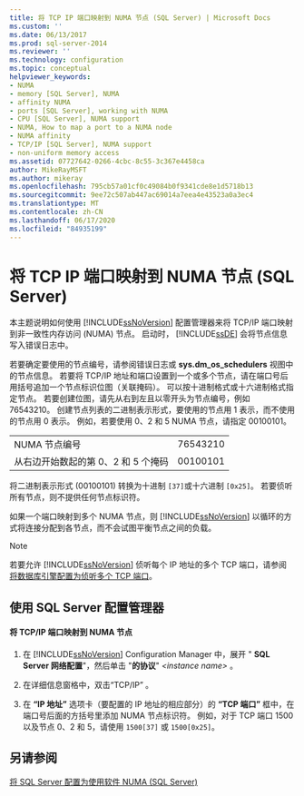```yaml
---
title: 将 TCP IP 端口映射到 NUMA 节点 (SQL Server) | Microsoft Docs
ms.custom: ''
ms.date: 06/13/2017
ms.prod: sql-server-2014
ms.reviewer: ''
ms.technology: configuration
ms.topic: conceptual
helpviewer_keywords:
- NUMA
- memory [SQL Server], NUMA
- affinity NUMA
- ports [SQL Server], working with NUMA
- CPU [SQL Server], NUMA support
- NUMA, How to map a port to a NUMA node
- NUMA affinity
- TCP/IP [SQL Server], NUMA support
- non-uniform memory access
ms.assetid: 07727642-0266-4cbc-8c55-3c367e4458ca
author: MikeRayMSFT
ms.author: mikeray
ms.openlocfilehash: 795cb57a01cf0c49084b0f9341cde8e1d5718b13
ms.sourcegitcommit: 9ee72c507ab447ac69014a7eea4e43523a0a3ec4
ms.translationtype: MT
ms.contentlocale: zh-CN
ms.lasthandoff: 06/17/2020
ms.locfileid: "84935199"
---
```

# <a name="map-tcp-ip-ports-to-numa-nodes-sql-server"></a>将 TCP IP 端口映射到 NUMA 节点 (SQL Server)
  本主题说明如何使用 [!INCLUDE[ssNoVersion](../../includes/ssnoversion-md.md)] 配置管理器来将 TCP/IP 端口映射到非一致性内存访问 (NUMA) 节点。 启动时， [!INCLUDE[ssDE](../../includes/ssde-md.md)] 会将节点信息写入错误日志中。  
  
 若要确定要使用的节点编号，请参阅错误日志或 **sys.dm_os_schedulers** 视图中的节点信息。 若要将 TCP/IP 地址和端口设置到一个或多个节点，请在端口号后用括号追加一个节点标识位图（关联掩码）。 可以按十进制格式或十六进制格式指定节点。 若要创建位图，请先从右到左且以零开头为节点编号，例如 76543210。 创建节点列表的二进制表示形式，要使用的节点用 1 表示，而不使用的节点用 0 表示。 例如，若要使用 0、2 和 5 NUMA 节点，请指定 00100101。  
  
|||  
|-|-|  
|NUMA 节点编号|76543210|  
|从右边开始数起的第 0、2 和 5 个掩码|00100101|  
  
 将二进制表示形式 (00100101) 转换为十进制 `[37]`或十六进制 `[0x25]`。 若要侦听所有节点，则不提供任何节点标识符。  
  
 如果一个端口映射到多个 NUMA 节点，则 [!INCLUDE[ssNoVersion](../../includes/ssnoversion-md.md)] 以循环的方式将连接分配到各节点，而不会试图平衡节点之间的负载。  
  
> [!NOTE]  
>  若要允许 [!INCLUDE[ssNoVersion](../../includes/ssnoversion-md.md)] 侦听每个 IP 地址的多个 TCP 端口，请参阅 [将数据库引擎配置为侦听多个 TCP 端口](configure-the-database-engine-to-listen-on-multiple-tcp-ports.md)。  
  
##  <a name="using-sql-server-configuration-manager"></a><a name="SSMSProcedure"></a> 使用 SQL Server 配置管理器  
  
#### <a name="to-map-a-tcpip-port-to-a-numa-node"></a>将 TCP/IP 端口映射到 NUMA 节点  
  
1.  在 [!INCLUDE[ssNoVersion](../../includes/ssnoversion-md.md)] Configuration Manager 中，展开 " **SQL Server 网络配置**"，然后单击 "**的协议**" *\<instance name>* 。  
  
2.  在详细信息窗格中，双击“TCP/IP”  。  
  
3.  在 **“IP 地址”** 选项卡（要配置的 IP 地址的相应部分）的 **“TCP 端口”** 框中，在端口号后面的方括号里添加 NUMA 节点标识符。 例如，对于 TCP 端口 1500 以及节点 0、2 和 5，请使用 `1500[37]` 或 `1500[0x25]`。  
  
## <a name="see-also"></a>另请参阅  
 [将 SQL Server 配置为使用软件 NUMA &#40;SQL Server&#41;](soft-numa-sql-server.md)  
  
  
